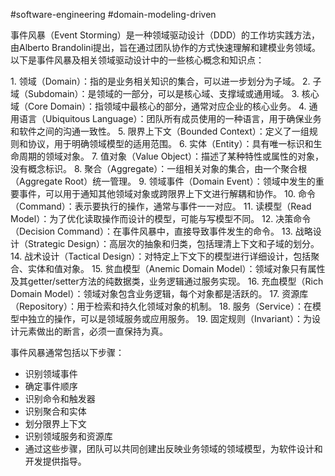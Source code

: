 #software-engineering #domain-modeling-driven

事件风暴（Event Storming）是一种领域驱动设计（DDD）的工作坊实践方法，由Alberto Brandolini提出，旨在通过团队协作的方式快速理解和建模业务领域。以下是事件风暴及相关领域驱动设计中的一些核心概念和知识点：

1. 领域（Domain）：指的是业务相关知识的集合，可以进一步划分为子域。
2. 子域（Subdomain）：是领域的一部分，可以是核心域、支撑域或通用域。
3. 核心域（Core Domain）：指领域中最核心的部分，通常对应企业的核心业务。
4. 通用语言（Ubiquitous Language）：团队所有成员使用的一种语言，用于确保业务和软件之间的沟通一致性。
5. 限界上下文（Bounded Context）：定义了一组规则和协议，用于明确领域模型的适用范围。
6. 实体（Entity）：具有唯一标识和生命周期的领域对象。
7. 值对象（Value Object）：描述了某种特性或属性的对象，没有概念标识。
8. 聚合（Aggregate）：一组相关对象的集合，由一个聚合根（Aggregate Root）统一管理。
9. 领域事件（Domain Event）：领域中发生的重要事件，可以用于通知其他领域对象或跨限界上下文进行解耦和协作。
10. 命令（Command）：表示要执行的操作，通常与事件一一对应。
11. 读模型（Read Model）：为了优化读取操作而设计的模型，可能与写模型不同。
12. 决策命令（Decision Command）：在事件风暴中，直接导致事件发生的命令。
13. 战略设计（Strategic Design）：高层次的抽象和归类，包括理清上下文和子域的划分。
14. 战术设计（Tactical Design）：对特定上下文下的模型进行详细设计，包括聚合、实体和值对象。
15. 贫血模型（Anemic Domain Model）：领域对象只有属性及其getter/setter方法的纯数据类，业务逻辑通过服务实现。
16. 充血模型（Rich Domain Model）：领域对象包含业务逻辑，每个对象都是活跃的。
17. 资源库（Repository）：用于检索和持久化领域对象的机制。
18. 服务（Service）：在模型中独立的操作，可以是领域服务或应用服务。
19. 固定规则（Invariant）：为设计元素做出的断言，必须一直保持为真。

事件风暴通常包括以下步骤：
- 识别领域事件
- 确定事件顺序
- 识别命令和触发器
- 识别聚合和实体
- 划分限界上下文
- 识别领域服务和资源库
- 通过这些步骤，团队可以共同创建出反映业务领域的领域模型，为软件设计和开发提供指导。
